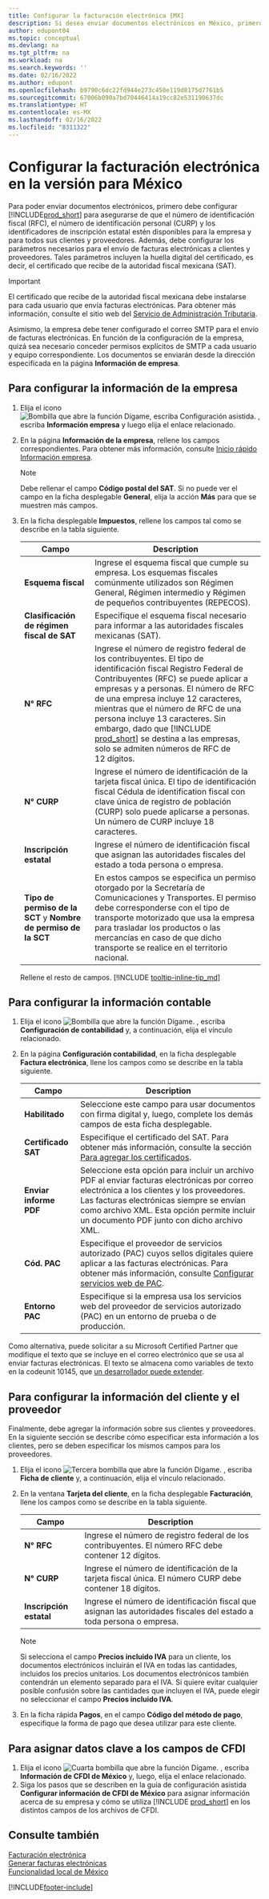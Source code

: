 ```yaml
---
title: Configurar la facturación electrónica [MX]
description: Si desea enviar documentos electrónicos en México, primero debe configurar Business Central para asegurarse de que se hayan establecido los números de identificación necesarios para CFDI.
author: edupont04
ms.topic: conceptual
ms.devlang: na
ms.tgt_pltfrm: na
ms.workload: na
ms.search.keywords: ''
ms.date: 02/16/2022
ms.author: edupont
ms.openlocfilehash: b9790c6dc22fd944e273c450e119d8175d7761b5
ms.sourcegitcommit: 67006b090a7bd70446414a19cc82e531190637dc
ms.translationtype: HT
ms.contentlocale: es-MX
ms.lasthandoff: 02/16/2022
ms.locfileid: "8311322"
---
```

# <a name="set-up-electronic-invoicing-in-the-mexican-version"></a>Configurar la facturación electrónica en la versión para México

Para poder enviar documentos electrónicos, primero debe configurar [!INCLUDE[prod_short](../../includes/prod_short.md)] para asegurarse de que el número de identificación fiscal (RFC), el número de identificación personal (CURP) y los identificadores de inscripción estatal estén disponibles para la empresa y para todos sus clientes y proveedores. Además, debe configurar los parámetros necesarios para el envío de facturas electrónicas a clientes y proveedores. Tales parámetros incluyen la huella digital del certificado, es decir, el certificado que recibe de la autoridad fiscal mexicana (SAT).  

> [!IMPORTANT]  
> El certificado que recibe de la autoridad fiscal mexicana debe instalarse para cada usuario que envía facturas electrónicas. Para obtener más información, consulte el sitio web del [Servicio de Administración Tributaria](https://go.microsoft.com/fwlink/?LinkId=242772).  
>
> Asimismo, la empresa debe tener configurado el correo SMTP para el envío de facturas electrónicas. En función de la configuración de la empresa, quizá sea necesario conceder permisos explícitos de SMTP a cada usuario y equipo correspondiente. Los documentos se enviarán desde la dirección especificada en la página **Información de empresa**.  

## <a name="to-set-up-company-information"></a>Para configurar la información de la empresa  

1. Elija el icono ![Bombilla que abre la función Dígame, escriba Configuración asistida.](../../media/ui-search/search_small.png "Dígame qué desea hacer") , escriba **Información empresa** y luego elija el enlace relacionado.  
2. En la página **Información de la empresa**, rellene los campos correspondientes. Para obtener más información, consulte [Inicio rápido Información empresa](../../quick-start-company-information.md).

    > [!NOTE]
    > Debe rellenar el campo **Código postal del SAT**. Si no puede ver el campo en la ficha desplegable **General**, elija la acción **Más** para que se muestren más campos.
3. En la ficha desplegable **Impuestos**, rellene los campos tal como se describe en la tabla siguiente.  

    |Campo|Description|  
    |------------------------------------|---------------------------------------|
    |**Esquema fiscal**|Ingrese el esquema fiscal que cumple su empresa. Los esquemas fiscales comúnmente utilizados son Régimen General, Régimen intermedio y Régimen de pequeños contribuyentes (REPECOS).|
    |**Clasificación de régimen fiscal de SAT**|Especifique el esquema fiscal necesario para informar a las autoridades fiscales mexicanas (SAT).|
    |**N° RFC**|Ingrese el número de registro federal de los contribuyentes. El tipo de identificación fiscal Registro Federal de Contribuyentes (RFC) se puede aplicar a empresas y a personas. El número de RFC de una empresa incluye 12 caracteres, mientras que el número de RFC de una persona incluye 13 caracteres. Sin embargo, dado que [!INCLUDE [prod_short](../../includes/prod_short.md)] se destina a las empresas, solo se admiten números de RFC de 12 dígitos.|
    |**N° CURP**|Ingrese el número de identificación de la tarjeta fiscal única. El tipo de identificación fiscal Cédula de identification fiscal con clave única de registro de población (CURP) solo puede aplicarse a personas. Un número de CURP incluye 18 caracteres.|
    |**Inscripción estatal**|Ingrese el número de identificación fiscal que asignan las autoridades fiscales del estado a toda persona o empresa.|
    |**Tipo de permiso de la SCT** y **Nombre de permiso de la SCT**|En estos campos se especifica un permiso otorgado por la Secretaría de Comunicaciones y Transportes. El permiso debe corresponderse con el tipo de transporte motorizado que usa la empresa para trasladar los productos o las mercancías en caso de que dicho transporte se realice en el territorio nacional.|

    Rellene el resto de campos. [!INCLUDE [tooltip-inline-tip_md](../../includes/tooltip-inline-tip_md.md)]

## <a name="to-set-up-general-ledger-information"></a>Para configurar la información contable  

1. Elija el icono ![Bombilla que abre la función Dígame.](../../media/ui-search/search_small.png "Dígame qué desea hacer") , escriba **Configuración de contabilidad** y, a continuación, elija el vínculo relacionado.  
2. En la página **Configuración contabilidad**, en la ficha desplegable **Factura electrónica**, llene los campos como se describe en la tabla siguiente.  

    |Campo|Description|
    |------------------------------------|---------------------------------------|
    |**Habilitado**|Seleccione este campo para usar documentos con firma digital y, luego, complete los demás campos de esta ficha desplegable.|
    |**Certificado SAT**|Especifique el certificado del SAT. Para obtener más información, consulte la sección [Para agregar los certificados](how-to-set-up-pac-web-services.md#to-add-the-certificates).|
    |**Enviar informe PDF**|Seleccione esta opción para incluir un archivo PDF al enviar facturas electrónicas por correo electrónica a los clientes y los proveedores. Las facturas electrónicas siempre se envían como archivo XML. Esta opción permite incluir un documento PDF junto con dicho archivo XML.|  
    |**Cód. PAC**|Especifique el proveedor de servicios autorizado (PAC) cuyos sellos digitales quiere aplicar a las facturas electrónicas. Para obtener más información, consulte [Configurar servicios web de PAC](how-to-set-up-pac-web-services.md).|
    |**Entorno PAC**|Especifique si la empresa usa los servicios web del proveedor de servicios autorizado (PAC) en un entorno de prueba o de producción.|

Como alternativa, puede solicitar a su Microsoft Certified Partner que modifique el texto que se incluye en el correo electrónico que se usa al enviar facturas electrónicas. El texto se almacena como variables de texto en la codeunit 10145, que [un desarrollador puede extender](/dynamics365/business-central/dev-itpro/developer/devenv-dev-overview).  

## <a name="to-set-up-customer-and-vendor-information"></a>Para configurar la información del cliente y el proveedor

Finalmente, debe agregar la información sobre sus clientes y proveedores. En la siguiente sección se describe cómo especificar esta información a los clientes, pero se deben especificar los mismos campos para los proveedores.

1. Elija el icono ![Tercera bombilla que abre la función Dígame.](../../media/ui-search/search_small.png "Dígame qué desea hacer") , escriba **Ficha de cliente** y, a continuación, elija el vínculo relacionado.
2. En la ventana **Tarjeta del cliente**, en la ficha desplegable **Facturación**, llene los campos como se describe en la tabla siguiente.

    |Campo|Description|
    |------------------------------------|---------------------------------------|
    |**N° RFC**|Ingrese el número de registro federal de los contribuyentes. El número RFC debe contener 12 dígitos.|
    |**N° CURP**|Ingrese el número de identificación de la tarjeta fiscal única. El número CURP debe contener 18 dígitos.|
    |**Inscripción estatal**|Ingrese el número de identificación fiscal que asignan las autoridades fiscales del estado a toda persona o empresa.|

    > [!NOTE]
    > Si selecciona el campo **Precios incluido IVA** para un cliente, los documentos electrónicos incluirán el IVA en todas las cantidades, incluidos los precios unitarios. Los documentos electrónicos también contendrán un elemento separado para el IVA. Si quiere evitar cualquier posible confusión sobre las cantidades que incluyen el IVA, puede elegir no seleccionar el campo **Precios incluido IVA**.

3. En la ficha rápida **Pagos**, en el campo **Código del método de pago**, especifique la forma de pago que desea utilizar para este cliente.

## <a name="to-map-key-data-to-the-cfdi-fields"></a>Para asignar datos clave a los campos de CFDI

1. Elija el icono ![Cuarta bombilla que abre la función Dígame.](../../media/ui-search/search_small.png "Dígame qué desea hacer") , escriba **Información de CFDI de México** y, luego, elija el enlace relacionado.
2. Siga los pasos que se describen en la guía de configuración asistida **Configurar información de CFDI de México** para asignar información acerca de su empresa y cómo se utiliza [!INCLUDE [prod_short](../../includes/prod_short.md)] en los distintos campos de los archivos de CFDI.

## <a name="see-also"></a>Consulte también

[Facturación electrónica](electronic-invoicing.md)  
[Generar facturas electrónicas](how-to-generate-electronic-invoices.md)  
[Funcionalidad local de México](mexico-local-functionality.md)  


[!INCLUDE[footer-include](../../includes/footer-banner.md)]